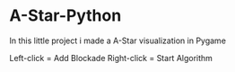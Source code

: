 # A-Star-Python
In this little project i made a A-Star visualization in Pygame

Left-click = Add Blockade
Right-click = Start Algorithm

